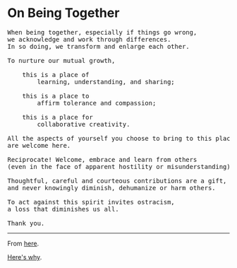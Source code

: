 # On Being Together

<pre id="on_being_together">
When being together, especially if things go wrong,  
we acknowledge and work through differences.  
In so doing, we transform and enlarge each other.

To nurture our mutual growth,

    this is a place of  
        learning, understanding, and sharing;  

    this is a place to  
        affirm tolerance and compassion;  

    this is a place for  
        collaborative creativity.

All the aspects of yourself you choose to bring to this place  
are welcome here.

Reciprocate! Welcome, embrace and learn from others  
(even in the face of apparent hostility or misunderstanding).

Thoughtful, careful and courteous contributions are a gift,
and never knowingly diminish, dehumanize or harm others.

To act against this spirit invites ostracism, 
a loss that diminishes us all.

Thank you.
</pre>

---

From [here](https://github.com/ntoll/being_together).

[Here's why](https://ntoll.org/article/on-being-together/).